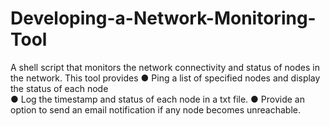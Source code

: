 # Developing-a-Network-Monitoring-Tool
A shell script that monitors the network connectivity and status of nodes in the network. This tool provides 
● Ping a list of specified nodes and display the status of each node  
● Log the timestamp and status of each node in a txt file. 
● Provide an option to send an email notification if any node becomes unreachable.
